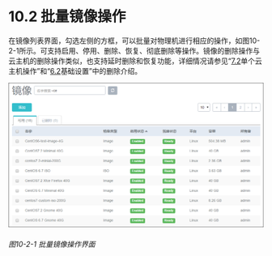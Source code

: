 # 10.2 批量镜像操作

在镜像列表界面，勾选左侧的方框，可以批量对物理机进行相应的操作，如图10-2-1所示。可支持启用、停用、删除、恢复、彻底删除等操作。镜像的删除操作与云主机的删除操作类似，也支持延时删除和恢复功能，详细情况请参见“[7.2](/VM/single-vm.md)单个云主机操作”和“[6.2](/Main/base-setting.md)基础设置”中的删除介绍。

![png](../images/10-2-1.png "图10-2-1  批量镜像操作界面")
###### 图10-2-1  批量镜像操作界面
